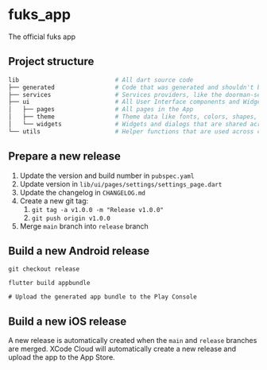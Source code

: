 # fuks_app

The official fuks app

## Project structure

```bash
lib                           # All dart source code
├── generated                 # Code that was generated and shouldn't be touched!
├── services                  # Services providers, like the doorman-service, for UI components
├── ui                        # All User Interface components and Widgets
│   ├── pages                 # All pages in the App
│   ├── theme                 # Theme data like fonts, colors, shapes, etc.
│   └── widgets               # Widgets and dialogs that are shared across pages
└── utils                     # Helper functions that are used across components
```

## Prepare a new release

1. Update the version and build number in `pubspec.yaml`
2. Update version in `lib/ui/pages/settings/settings_page.dart`
3. Update the changelog in `CHANGELOG.md`
4. Create a new git tag:
    1. `git tag -a v1.0.0 -m "Release v1.0.0"`
    2. `git push origin v1.0.0`
5. Merge `main` branch into `release` branch

## Build a new Android release

```shell
git checkout release

flutter build appbundle

# Upload the generated app bundle to the Play Console
```

## Build a new iOS release

A new release is automatically created when the `main` and `release` branches are merged. XCode
Cloud will automatically create a new release and upload the app to the App Store.

